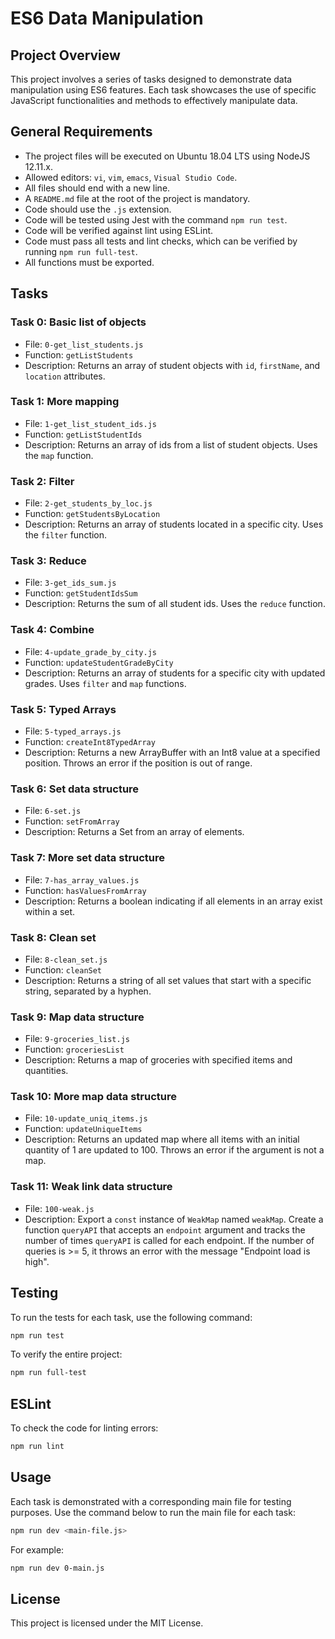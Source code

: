 # ES6 Data Manipulation

## Project Overview

This project involves a series of tasks designed to demonstrate data manipulation using ES6 features. Each task showcases the use of specific JavaScript functionalities and methods to effectively manipulate data.

## General Requirements

- The project files will be executed on Ubuntu 18.04 LTS using NodeJS 12.11.x.
- Allowed editors: `vi`, `vim`, `emacs`, `Visual Studio Code`.
- All files should end with a new line.
- A `README.md` file at the root of the project is mandatory.
- Code should use the `.js` extension.
- Code will be tested using Jest with the command `npm run test`.
- Code will be verified against lint using ESLint.
- Code must pass all tests and lint checks, which can be verified by running `npm run full-test`.
- All functions must be exported.

## Tasks

### Task 0: Basic list of objects

- File: `0-get_list_students.js`
- Function: `getListStudents`
- Description: Returns an array of student objects with `id`, `firstName`, and `location` attributes.

### Task 1: More mapping

- File: `1-get_list_student_ids.js`
- Function: `getListStudentIds`
- Description: Returns an array of ids from a list of student objects. Uses the `map` function.

### Task 2: Filter

- File: `2-get_students_by_loc.js`
- Function: `getStudentsByLocation`
- Description: Returns an array of students located in a specific city. Uses the `filter` function.

### Task 3: Reduce

- File: `3-get_ids_sum.js`
- Function: `getStudentIdsSum`
- Description: Returns the sum of all student ids. Uses the `reduce` function.

### Task 4: Combine

- File: `4-update_grade_by_city.js`
- Function: `updateStudentGradeByCity`
- Description: Returns an array of students for a specific city with updated grades. Uses `filter` and `map` functions.

### Task 5: Typed Arrays

- File: `5-typed_arrays.js`
- Function: `createInt8TypedArray`
- Description: Returns a new ArrayBuffer with an Int8 value at a specified position. Throws an error if the position is out of range.

### Task 6: Set data structure

- File: `6-set.js`
- Function: `setFromArray`
- Description: Returns a Set from an array of elements.

### Task 7: More set data structure

- File: `7-has_array_values.js`
- Function: `hasValuesFromArray`
- Description: Returns a boolean indicating if all elements in an array exist within a set.

### Task 8: Clean set

- File: `8-clean_set.js`
- Function: `cleanSet`
- Description: Returns a string of all set values that start with a specific string, separated by a hyphen.

### Task 9: Map data structure

- File: `9-groceries_list.js`
- Function: `groceriesList`
- Description: Returns a map of groceries with specified items and quantities.

### Task 10: More map data structure

- File: `10-update_uniq_items.js`
- Function: `updateUniqueItems`
- Description: Returns an updated map where all items with an initial quantity of 1 are updated to 100. Throws an error if the argument is not a map.

### Task 11: Weak link data structure

- File: `100-weak.js`
- Description: Export a `const` instance of `WeakMap` named `weakMap`. Create a function `queryAPI` that accepts an `endpoint` argument and tracks the number of times `queryAPI` is called for each endpoint. If the number of queries is >= 5, it throws an error with the message "Endpoint load is high".

## Testing

To run the tests for each task, use the following command:

```sh
npm run test
```

To verify the entire project:

```sh
npm run full-test
```

## ESLint

To check the code for linting errors:

```sh
npm run lint
```

## Usage

Each task is demonstrated with a corresponding main file for testing purposes. Use the command below to run the main file for each task:

```sh
npm run dev <main-file.js>
```

For example:

```sh
npm run dev 0-main.js
```

## License

This project is licensed under the MIT License.
